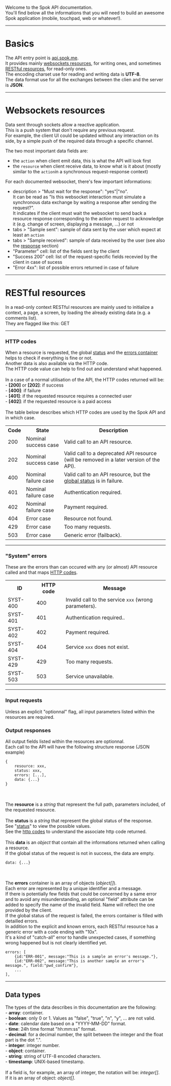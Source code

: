 Welcome to the Spok API documentation.
<br />You'll find below all the informations that you will need to build an awesome Spok application (mobile, touchpad, web or whatever!).

<hr />

<span id="basics"></span>
# Basics
The API entry point is <a href="https://api.spok.me" target=_blank>api.spok.me</a>.
<br />It provides mainly <a href="#websockets">websockets resources</a>, for writing ones, and sometimes <a href="#restful">RESTful resources</a>, for read-only ones.
<br />The encoding charset use for reading and writing data is <b>UTF-8</b>.
<br />The data format use for all the exchanges between the clien and the server is <b>JSON</b>.

<hr />

<span id="websockets"></span>
# Websockets resources
Data sent through sockets allow a reactive application.
<br />This is a push system that don't require any previous request.
<br />For example, the client UI could be updated without any interaction on its side, by a simple push of the required data through a specific channel.
<br />

The two most important data fields are:
- the `action` when client emit data, this is what the API will look first
- the `resource` when client receive data, to know what is it about (mostly similar to the `action`in a synchronous request-response context)

For each documented websocket, there's few important informations:
- description > "Must wait for the response": "yes"|"no".
<br />It can be read as "Is this websocket interaction must simulate a synchronous data exchange by waiting a response after sending the request?".
<br />It indicates if the client must wait the websocket to send back a resource response corresponding to the action request to acknowledge it (e.g. change of screen, displaying a message, ...) or not
- tabs > "Sample sent": sample of data sent by the user which expect at least an `action`
- tabs > "Sample received":  sample of data received by the user (see also the <a href="#response">response</a> section)
- "Parameter" cell: list of the fields sent by the client
- "Success 200" cell: list of the request-specific fields recevied by the client in case of sucess
- "Error 4xx": list of possible errors returned in case of failure

<hr />

<span id="restful"></span>
# RESTful resources
In a read-only context RESTful resources are mainly used to initialize a context, a page, a screen, by loading the already existing data (e.g. a comments list).
<br />They are flagged like this: <span class="label label-success">GET</span>

<hr />

<span id="http-codes"></span>
### HTTP codes
When a resource is requested, the global <a href="#response-structure-status">status</a> and the <a href="#response-structure-errors">errors container</a> helps to check if everything is fine or not.
<br />Another data is also available via the HTTP code.
<br />The HTTP code value can help to find out and understand what happened.
<br />
<br />In a case of a normal utilisation of the API, the HTTP codes returned will be:
<br />- <b>[200]</b> or <b>[202]</b>: if success
<br />- <b>[400]</b>: if failure
<br />- <b>[401]</b>: if the requested resource requires a connected user
<br />- <b>[402]</b>: if the requested resource is a paid access
<br />
<br />The table below describes which HTTP codes are used by the Spok API and in which case.
<table class="table">
    <tr><th>Code</th><th>State</th><th>Description</th></tr>
    <tr class="success text-success"><td>200</td><td>Nominal success case</td><td>Valid call to an API resource.</td></tr>
    <tr class="success text-success"><td>202</td><td>Nominal success case</td><td>Valid call to a deprecated API resource (will be removed in a later version of the API).</td></tr>
    <tr class="warning text-warning"><td>400</td><td>Nominal failure case</td><td>Valid call to an API resource, but the <a href="#response-structure-status">global status</a> is in failure.</td></tr>
    <tr class="warning text-warning"><td>401</td><td>Nominal failure case</td><td>Authentication required.</td></tr>
    <tr class="warning text-warning"><td>402</td><td>Nominal failure case</td><td>Payment required.</td></tr>
    <tr class="error text-error"><td>404</td><td>Error case</td><td>Resource not found.</td></tr>
    <tr class="error text-error"><td>429</td><td>Error case</td><td>Too many requests.</td></tr>
    <tr class="error text-error"><td>503</td><td>Error case</td><td>Generic error (failback).</td></tr>
</table>

<hr />

<span id="system-errors"></span>
### "System" errors
These are the errors than can occured with any (or almost) API resource called and that maps <a href="#http-codes">HTTP codes</a>.
<table>
    <tr><th>ID</th><th>HTTP code</th><th>Message</th></tr>
    <tr><td>SYST-400</td><td>400</td><td>Invalid call to the service <code>xxx</code> (wrong parameters).</td></tr>
    <tr><td>SYST-401</td><td>401</td><td>Authentication required..</td></tr>
    <tr><td>SYST-402</td><td>402</td><td>Payment required.</td></tr>
    <tr><td>SYST-404</td><td>404</td><td>Service <code>xxx</code> does not exist.</td></tr>
    <tr><td>SYST-429</td><td>429</td><td>Too many requests.</td></tr>
    <tr><td>SYST-503</td><td>503</td><td>Service unavailable.</td></tr>
</table>

<hr />

<span id="request"></span>
### Input requests
Unless an explicit "optionnal" flag, all input parameters listed within the resources are required.


<span id="response"></span>
### Output responses
All output fields listed within the resources are optionnal.
<br />Each call to the API will have the following structure response (JSON example)

    {
        resource: xxx,
        status: xxx,
        errors: [...],
        data: {...}
    }
<br />
<br />The <b>resource</b> is a <i>string</i> that represent the full path, parameters included, of the requested resource.
<br />
<br />The <b>status</b> is a <i>string</i> that represent the global status of the response.
<br />See "<a href="#lexicon-execution-statuses">status</a>" to view the possible values.
<br />See the <a href="#http-codes">http codes</a> to understand the associate http code returned.
<br />
<br />This <b>data</b> is an <i>object</i> that contain all the informations returned when calling a resource.
<br />If the global status of the request is not in success, the data are empty.

    data: {...}
<br />
<br />The <b>errors</b> container is an array of objects (<i>object[]</i>).
<br />Each error are represented by a unique identifier and a message.
<br />If there is potentially few fields that could be concerned by a same error and to avoid any misunderstanding, an optional "field" attribute can be added to specify the name of the invalid field. Name will reflect the one provided by the client.
<br />If the global status of the request is failed, the errors container is filled with detailled errors.
<br />In addition to the explicit and known errors, each RESTful resource has a generic error with a code ending with "10x".
<br />It's a kind of "catch-all" error to handle unexpected cases, if something wrong happened but is not clearly identified yet.

    errors: [
        {id:"ERR-001", message:"This is a sample an error's message."},
        {id:"ERR-002", message:"This is another sample an error's message.", field:"pwd_confirm"},
        ...
    ],

<hr />

<span id="data-types"></span>
## Data types
The types of the data describes in this documentation are the following:
<br />- <b>array</b>: container.
<br />- <b>boolean</b>: only 0 or 1. Values as "false", "true", "n", "y", ... are not valid.
<br />- <b>date</b>: calendar date based on a "YYYY-MM-DD" format.
<br />- <b>time</b>: 24h time format "hh:mm:ss" format.
<br />- <b>decimal</b>: for a decimal number, the split between the integer and the float part is the dot ".".
<br />- <b>integer</b>: integer number.
<br />- <b>object</b>: container.
<br />- <b>string</b>: string of UTF-8 encoded characters.
<br />- <b>timestamp</b>: UNIX-based timestamp.
<br />
<br />If a field is, for example, an array of integer, the notation will be: <i>integer[]</i>.
<br />If it is an array of object: <i>object[]</i>.

